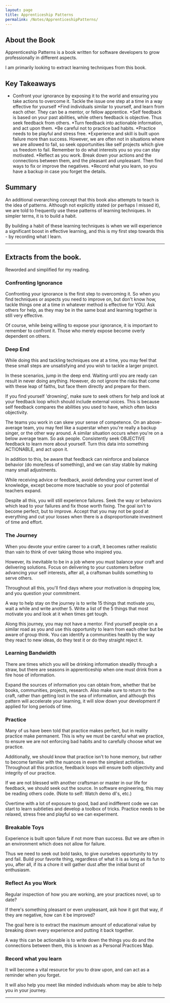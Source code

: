 ```yaml
---
layout: page
title: Apprenticeship Patterns
permalink: /Notes/ApprenticeshipPatterns/
---
```


## About the Book

Apprenticeship Patterns is a book written for software developers to grow professionally in different aspects.

I am primarily looking to extract learning techniques from this book.



## Key Takeaways
* Confront your ignorance by exposing it to the world and ensuring you take actions to overcome it. Tackle the issue one step at a time in a way effective for yourself
*Find individuals similar to yourself, and learn from each other. They can be a mentor, or fellow apprentice.
*Self feedback is based on your past abilities, while others feedback is objective. Thus seek feedback from others.
*Turn feedback into actionable information, and act upon them.
*Be careful not to practice bad habits.
*Practice needs to be playful and stress free.
*Experience and skill is built upon failure more than success. However, we are often not in situations where we are allowed to fail, so seek opportunities like self projects which give us freedom to fail. Remember to do what interests you so you can stay motivated.
*Reflect as you work. Break down your actions and the connections between them, and the pleasant and unpleasant. Then find ways to fix or improve the negatives.
*Record what you learn, so you have a backup in case you forget the details.



## Summary

An additional overarching concept that this book also attempts to teach is the idea of patterns. Although not explicitly stated (or perhaps I missed it), we are told to frequently use these patterns of learning techniques. In simpler terms, it is to build a habit.

By building a habit of these learning techniques is when we will experience a significant boost in effective learning, and this is my first step towards this - by recording what I learn.

---

## Extracts from the book.
Reworded and simplified for my reading.



### Confronting Ignorance

Confronting your ignorance is the first step to overcoming it. So when you find techniques or aspects you need to improve on, but don't know how, tackle things one at a time in whatever method is effective for YOU. Ask others for help, as they may be in the same boat and learning together is still very effective.

Of course, while being willing to expose your ignorance, it is important to remember to confront it. Those who merely expose become overly dependent on others. 



### Deep End

While doing this and tackling techniques one at a time, you may feel that these small steps are unsatisfying and you wish to tackle a larger project.

In these scenarios, jump in the deep end. Waiting until you are ready can result in never doing anything. However, do not ignore the risks that come with these leap of faiths, but face them directly and prepare for them.

If you find yourself 'drowning', make sure to seek others for help and look at your feedback loop which should include external voices. This is because self feedback compares the abilities you used to have, which often lacks objectivity.

The teams you work in can skew your sense of competence. On an above-average team, you may feel like a superstar when you're really a backup singer, or the other way around. A similar situation occurs when you're on a below average team. So ask people. Consistently seek OBJECTIVE feedback to learn more about yourself. Turn this data into something ACTIONABLE, and act upon it.

In addition to this, be aware that feedback can reinforce and balance behavior (do more/less of something), and we can stay stable by making many small adjustments. 

While receiving advice or feedback, avoid defending your current level of knowledge, except become more teachable so your pool of potential teachers expand.

Despite all this, you will still experience failures. Seek the way or behaviors which lead to your failures and fix those worth fixing. The goal isn't to become perfect, but to improve. Accept that you may not be good at everything and cut your losses when there is a disproportionate investment of time and effort.



### The Journey

When you devote your entire career to a craft, it becomes rather realistic than vain to think of over taking those who inspired you.

However, its inevitable to be in a job where you must balance your craft and delivering solutions. Focus on delivering to your customers before advancing your self interests, after all, a craftsman builds something to serve others.

Throughout all this, you'll find days where your motivation is dropping low, and you question your commitment.

A way to help stay on the journey is to write 15 things that motivate you, wait a while and write another 5. Write a list of the 5 things that most motivate you and look at it when times get tough.

Along this journey, you may not have a mentor. Find yourself people on a similar road as you and use this opportunity to learn from each other but be aware of group think. You can identify a communities health by the way they react to new ideas, do they test it or do they straight reject it. 



### Learning Bandwidth

There are times which you will be drinking information steadily through a straw, but there are seasons in apprenticeship when one must drink from a fire hose of information.

Expand the sources of information you can obtain from, whether that be books, communities, projects, research. Also make sure to return to the craft, rather than getting lost in the sea of information, and although this pattern will accelerate your learning, it will slow down your development if applied for long periods of time.



### Practice

Many of us have been told that practice makes perfect, but in reality practice make permanent. This is why we must be careful what we practice, to ensure we are not enforcing bad habits and to carefully choose what we practice. 

Additionally, we should know that practice isn't to hone memory, but rather to become familiar with the nuances in even the simplest activities.
Throughout all this practice, feedback loops will ensure both objectivity and integrity of our practice.

If we are not blessed with another craftsman or master in our life for feedback, we should seek out the source. In software engineering, this may be reading others code. (Note to self: Watch demo dl's, etc.)

Overtime with a lot of exposure to good, bad and indifferent code we can start to learn subtleties and develop a toolbox of tricks.
Practice needs to be relaxed, stress free and playful so we can experiment. 



### Breakable Toys

Experience is built upon failure if not more than success. But we are often in an environment which does not allow for failure.

Thus we need to seek out bold tasks, to give ourselves opportunity to try and fail. Build your favorite thing, regardless of what it is as long as its fun to you, after all, if its a chore it will gather dust after the initial burst of enthusiasm.



### Reflect As you Work

Regular inspection of how you are working, are your practices novel, up to date?

If there's something pleasant or even unpleasant, ask how it got that way, if they are negative, how can it be improved?

The goal here is to extract the maximum amount of educational value by breaking down every experience and putting it back together.

A way this can be actionable is to write down the things you do and the connections between them, this is known as a Personal Practices Map.



### Record what you learn

It will become a vital resource for you to draw upon, and can act as a reminder when you forget. 

It will also help you meet like minded individuals whom may be able to help you in your journey.

---

